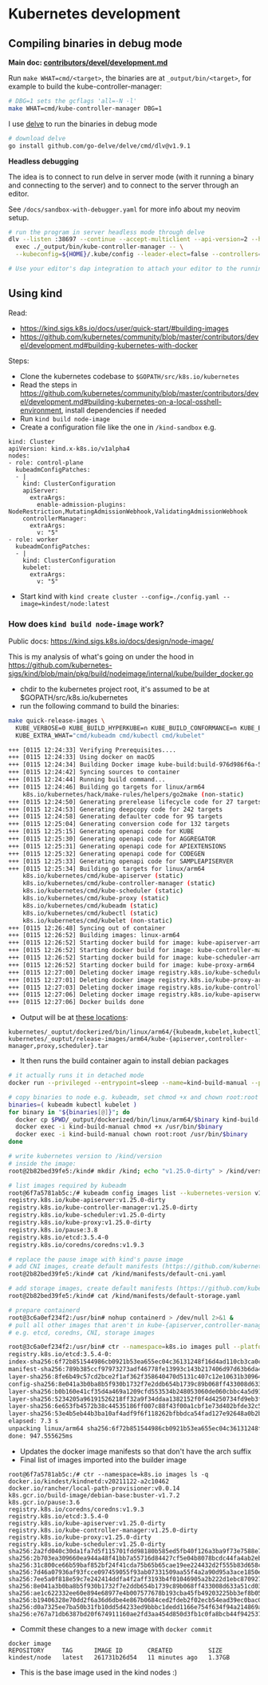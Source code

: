 # Kubernetes development

## Compiling binaries in debug mode

**Main doc: [contributors/devel/development.md](https://github.com/kubernetes/community/blob/master/contributors/devel/development.md#building-kubernetes)**

Run `make WHAT=cmd/<target>`, the binaries are at `_output/bin/<target>`, for example to build the kube-controller-manager:

```bash
# DBG=1 sets the gcflags 'all=-N -l'
make WHAT=cmd/kube-controller-manager DBG=1
```

I use [delve](https://github.com/go-delve/delve) to run the binaries in debug mode

```bash
# download delve
go install github.com/go-delve/delve/cmd/dlv@v1.9.1
```

**Headless debugging**

The idea is to connect to run delve in server mode (with it running a binary and connecting to the server)
and to connect to the server through an editor.

See `/docs/sandbox-with-debugger.yaml` for more info about my neovim setup.

```bash
# run the program in server headless mode through delve
dlv --listen :38697 --continue --accept-multiclient --api-version=2 --headless \
  exec ./_output/bin/kube-controller-manager -- \
  --kubeconfig=${HOME}/.kube/config --leader-elect=false --controllers="*"

# Use your editor's dap integration to attach your editor to the running program
```

## Using kind

Read:

- https://kind.sigs.k8s.io/docs/user/quick-start/#building-images
- https://github.com/kubernetes/community/blob/master/contributors/devel/development.md#building-kubernetes-with-docker

Steps:

- Clone the kubernetes codebase to `$GOPATH/src/k8s.io/kubernetes`
- Read the steps in https://github.com/kubernetes/community/blob/master/contributors/devel/development.md#building-kubernetes-on-a-local-osshell-environment, install dependencies if needed
- Run `kind build node-image`
- Create a configuration file like the one in `/kind-sandbox` e.g.

```
kind: Cluster
apiVersion: kind.x-k8s.io/v1alpha4
nodes:
- role: control-plane
  kubeadmConfigPatches:
  - |
    kind: ClusterConfiguration
    apiServer:
      extraArgs:
        enable-admission-plugins: NodeRestriction,MutatingAdmissionWebhook,ValidatingAdmissionWebhook
    controllerManager:
      extraArgs:
        v: "5"
- role: worker
  kubeadmConfigPatches:
  - |
    kind: ClusterConfiguration
    kubelet:
      extraArgs:
        v: "5"
```

- Start kind with `kind create cluster --config=./config.yaml --image=kindest/node:latest`

### How does `kind build node-image` work?

Public docs: https://kind.sigs.k8s.io/docs/design/node-image/

This is my analysis of what's going on under the hood in https://github.com/kubernetes-sigs/kind/blob/main/pkg/build/nodeimage/internal/kube/builder_docker.go

- chdir to the kubernetes project root, it's assumed to be at $GOPATH/src/k8s.io/kubernetes
- run the following command to build the binaries:

```bash
make quick-release-images \
  KUBE_VERBOSE=0 KUBE_BUILD_HYPERKUBE=n KUBE_BUILD_CONFORMANCE=n KUBE_BUILD_PLATFORMS=linux/arm64 \
  KUBE_EXTRA_WHAT="cmd/kubeadm cmd/kubectl cmd/kubelet"

+++ [0115 12:24:33] Verifying Prerequisites....
+++ [0115 12:24:33] Using docker on macOS
+++ [0115 12:24:34] Building Docker image kube-build:build-976d986f6a-5-v1.25.0-go1.19-bullseye.0
+++ [0115 12:24:42] Syncing sources to container
+++ [0115 12:24:44] Running build command...
+++ [0115 12:24:46] Building go targets for linux/arm64
    k8s.io/kubernetes/hack/make-rules/helpers/go2make (non-static)
+++ [0115 12:24:50] Generating prerelease lifecycle code for 27 targets
+++ [0115 12:24:53] Generating deepcopy code for 242 targets
+++ [0115 12:24:58] Generating defaulter code for 95 targets
+++ [0115 12:25:04] Generating conversion code for 132 targets
+++ [0115 12:25:15] Generating openapi code for KUBE
+++ [0115 12:25:30] Generating openapi code for AGGREGATOR
+++ [0115 12:25:31] Generating openapi code for APIEXTENSIONS
+++ [0115 12:25:32] Generating openapi code for CODEGEN
+++ [0115 12:25:33] Generating openapi code for SAMPLEAPISERVER
+++ [0115 12:25:34] Building go targets for linux/arm64
    k8s.io/kubernetes/cmd/kube-apiserver (static)
    k8s.io/kubernetes/cmd/kube-controller-manager (static)
    k8s.io/kubernetes/cmd/kube-scheduler (static)
    k8s.io/kubernetes/cmd/kube-proxy (static)
    k8s.io/kubernetes/cmd/kubeadm (static)
    k8s.io/kubernetes/cmd/kubectl (static)
    k8s.io/kubernetes/cmd/kubelet (non-static)
+++ [0115 12:26:48] Syncing out of container
+++ [0115 12:26:52] Building images: linux-arm64
+++ [0115 12:26:52] Starting docker build for image: kube-apiserver-arm64
+++ [0115 12:26:52] Starting docker build for image: kube-controller-manager-arm64
+++ [0115 12:26:52] Starting docker build for image: kube-scheduler-arm64
+++ [0115 12:26:52] Starting docker build for image: kube-proxy-arm64
+++ [0115 12:27:00] Deleting docker image registry.k8s.io/kube-scheduler-arm64:v1.25.0-dirty
+++ [0115 12:27:01] Deleting docker image registry.k8s.io/kube-proxy-arm64:v1.25.0-dirty
+++ [0115 12:27:03] Deleting docker image registry.k8s.io/kube-controller-manager-arm64:v1.25.0-dirty
+++ [0115 12:27:06] Deleting docker image registry.k8s.io/kube-apiserver-arm64:v1.25.0-dirty
+++ [0115 12:27:06] Docker builds done
```

- Output will be at [these locations](https://github.com/kubernetes-sigs/kind/blob/aa147e7bd41f4aa868a374ce91688714c40c1ca3/pkg/build/nodeimage/internal/kube/builder_docker.go#L137-L142):

```
kubernetes/_ouptut/dockerized/bin/linux/arm64/{kubeadm,kubelet,kubectl}
kubernetes/_ouptut/release-images/arm64/kube-{apiserver,controller-manager,proxy,scheduler}.tar
```

- It then runs the build container again to install debian packages

```bash
# it actually runs it in detached mode
docker run --privileged --entrypoint=sleep --name=kind-build-manual --platform=linux/arm64 --security-opt=seccomp=unconfined docker.io/kindest/base:v20221220-6c392628 infinity

# copy binaries to node e.g. kubeadm, set chmod +x and chown root:root
binaries=( kubeadm kubectl kubelet )
for binary in "${binaries[@]}"; do
  docker cp $PWD/_output/dockerized/bin/linux/arm64/$binary kind-build-manual:/usr/bin/$binary
  docker exec -i kind-build-manual chmod +x /usr/bin/$binary
  docker exec -i kind-build-manual chown root:root /usr/bin/$binary
done

# write kubernetes version to /kind/version
# inside the image:
root@2b82bed39fe5:/kind# mkdir /kind; echo "v1.25.0-dirty" > /kind/version

# list images required by kubeadm
root@6f7a5781ab5c:/# kubeadm config images list --kubernetes-version v1.25.0-dirty
registry.k8s.io/kube-apiserver:v1.25.0-dirty
registry.k8s.io/kube-controller-manager:v1.25.0-dirty
registry.k8s.io/kube-scheduler:v1.25.0-dirty
registry.k8s.io/kube-proxy:v1.25.0-dirty
registry.k8s.io/pause:3.8
registry.k8s.io/etcd:3.5.4-0
registry.k8s.io/coredns/coredns:v1.9.3

# replace the pause image with kind's pause image
# add CNI images, create default manifests (https://github.com/kubernetes-sigs/kind/blob/main/pkg/build/nodeimage/const_cni.go)
root@2b82bed39fe5:/kind# cat /kind/manifests/default-cni.yaml

# add storage images, create default manifests (https://github.com/kubernetes-sigs/kind/blob/main/pkg/build/nodeimage/const_storage.go)
root@2b82bed39fe5:/kind# cat /kind/manifests/default-storage.yaml

# prepare containerd
root@3c6a0ef234f2:/usr/bin# nohup containerd > /dev/null 2>&1 &
# pull all other images that aren't in kube-{apiserver,controller-manager,proxy,scheduler}.tar
# e.g. etcd, coredns, CNI, storage images

root@3c6a0ef234f2:/usr/bin# ctr --namespace=k8s.io images pull --platform=linux/arm64 registry.k8s.io/etcd:3.5.4-0
registry.k8s.io/etcd:3.5.4-0:                                                     resolved       |++++++++++++++++++++++++++++++++++++++|
index-sha256:6f72b851544986cb0921b53ea655ec04c36131248f16d4ad110cb3ca0c369dc1:    done           |++++++++++++++++++++++++++++++++++++++|
manifest-sha256:789b385ccf97973273adf46778fe13993c143b217406d97d63b6da405e757950: done           |++++++++++++++++++++++++++++++++++++++|
layer-sha256:8fe6b49c57cd2bce2f1af362f358640470d5131c407c12e10631b30964ad59af:    done           |++++++++++++++++++++++++++++++++++++++|
config-sha256:8e041a3b0ba8b5f930b1732f7e2ddb654b1739c89b068ff433008d633a51cd03:   done           |++++++++++++++++++++++++++++++++++++++|
layer-sha256:b0b160e41cf35d4a469a1209cfd553534b248053060de060cbbc4a5d912ad5f0:    done           |++++++++++++++++++++++++++++++++++++++|
layer-sha256:5234205a96191526218ff32a9f34ddaa1382152f0f4d4250734fd9eb3fa29b8a:    done           |++++++++++++++++++++++++++++++++++++++|
layer-sha256:6e653fb4572b38c44535186ff007c88f43f00a1cbf1e73d402bfde32c5ed47cb:    done           |++++++++++++++++++++++++++++++++++++++|
layer-sha256:53e4b5eb44b3ba10af4adf9f6f118262bfbbdca54fad127e92648a0b2be0961c:    done           |++++++++++++++++++++++++++++++++++++++|
elapsed: 7.3 s                                                                    total:  76.4 M (10.5 MiB/s)
unpacking linux/arm64 sha256:6f72b851544986cb0921b53ea655ec04c36131248f16d4ad110cb3ca0c369dc1...
done: 947.555625ms
```

- Updates the docker image manifests so that don't have the arch suffix
- Final list of images imported into the builder image

```
root@6f7a5781ab5c:/# ctr --namespace=k8s.io images ls -q
docker.io/kindest/kindnetd:v20211122-a2c10462
docker.io/rancher/local-path-provisioner:v0.0.14
k8s.gcr.io/build-image/debian-base:buster-v1.7.2
k8s.gcr.io/pause:3.6
registry.k8s.io/coredns/coredns:v1.9.3
registry.k8s.io/etcd:3.5.4-0
registry.k8s.io/kube-apiserver:v1.25.0-dirty
registry.k8s.io/kube-controller-manager:v1.25.0-dirty
registry.k8s.io/kube-proxy:v1.25.0-dirty
registry.k8s.io/kube-scheduler:v1.25.0-dirty
sha256:2a2fd040c30da1fa7d5f115701fdd98180b585ed5fb40f126a3ba9f73e7588e7
sha256:2b703ea309660ea944a48f41bb7a55716d84427cf5e04b8078bcdc44fa4ab2eb
sha256:31c800ce66b59baf852bf24f41cda75b65b65cae19ee224432d2f555b83d658c
sha256:7d46a07936af93fcce097459055f93ab07331509aa55f4a2a90d95a3ace1850e
sha256:7ee5a0f818e59c7e242414ddfa4f2aff3193b4f01046905a2b222d1ebc870927
sha256:8e041a3b0ba8b5f930b1732f7e2ddb654b1739c89b068ff433008d633a51cd03
sha256:ae1c622332ee60e894e68977e4b007577678b193cba45fb49203225bb3ef8b05
sha256:b19406328e70dd2f6a36d6dbe4e867b0684ced2fdeb2f02ecb54ead39ec0bac0
sha256:d0a7325ee7ba50b31fb10dd5d4233ed9bbbc1dedd1166e754f634f94a214869a
sha256:e767a71db6387bd20f674911160ae2fd3aa454d850d3fb1c0fa8bcb44f942537
```

- Commit these changes to a new image with `docker commit`

```
docker image
REPOSITORY     TAG      IMAGE ID       CREATED          SIZE
kindest/node   latest   261731b26d54   11 minutes ago   1.37GB
```

- This is the base image used in the kind nodes :)
